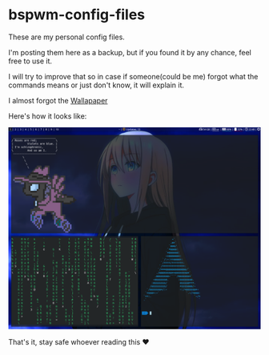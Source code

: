 # bspwm-config-files
These are my personal config files. 

I'm posting them here as a backup, but if you found it by any chance, feel free to use it. 

I will try to improve that so in case if someone(could be me) forgot what the commands means or just don't know, it will explain it. 

I almost forgot the 
[Wallapaper](https://wallpapersden.com/blonde-blue-eye-anime-girl-wallpaper/2880x1800/) 

Here's how it looks like: 

![weeb rice](result.png)


That's it, stay safe whoever reading this ❤  

